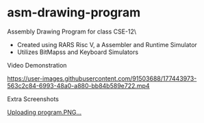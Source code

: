 # asm-drawing-program
Assembly Drawing Program for class CSE-12\

- Created using RARS Risc V, a Assembler and Runtime Simulator
- Utilizes BitMapss and Keyboard Simulators

Video Demonstration

https://user-images.githubusercontent.com/91503688/177443973-563c2c84-6993-48a0-a880-bb84b589e722.mp4

Extra Screenshots

[Uploading program.PNG…]()
